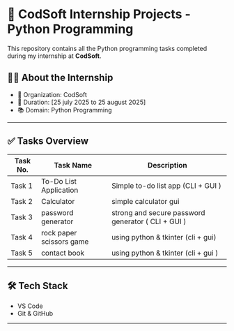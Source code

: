 # 💼 CodSoft Internship Projects - Python Programming

This repository contains all the Python programming tasks completed during my internship at **CodSoft**.

## 🧑‍💻 About the Internship

- 🏢 Organization: CodSoft
- 📅 Duration: [25 july 2025 to 25 august 2025]
- 📚 Domain: Python Programming 

---

## ✅ Tasks Overview

| Task No. | Task Name              | Description                          |
|----------|------------------------|--------------------------------------|
| Task 1   | To-Do List Application | Simple to-do list app  (CLI + GUI )     |
| Task 2   |Calculator | simple calculator gui   |
| Task 3   | password generator                    | strong and secure password generator ( CLI + GUI )       |
| Task 4   | rock paper scissors game           | using python & tkinter (cli + gui) |
| Task 5   | contact book  | using python & tkinter (cli + gui ) |

---

## 🛠️ Tech Stack

- VS Code
- Git & GitHub

---


